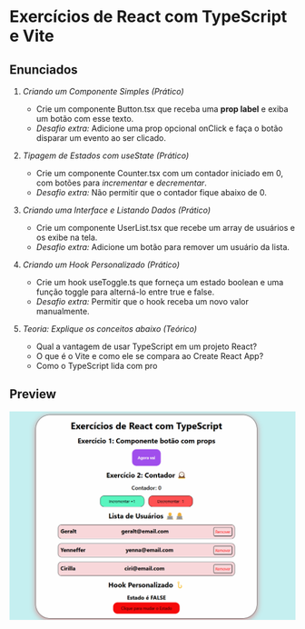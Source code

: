 # Exercícios de React com TypeScript e Vite
## Enunciados
1. *Criando um Componente Simples (Prático)*  
   - Crie um componente Button.tsx que receba uma **prop label** e exiba um botão com esse texto.  
   - *Desafio extra:* Adicione uma prop opcional onClick e faça o botão disparar um evento ao ser clicado.  

2. *Tipagem de Estados com useState (Prático)*  
   - Crie um componente Counter.tsx com um contador iniciado em 0, com botões para *incrementar* e *decrementar*.  
   - *Desafio extra:* Não permitir que o contador fique abaixo de 0.  

3. *Criando uma Interface e Listando Dados (Prático)*  
   - Crie um componente UserList.tsx que recebe um array de usuários e os exibe na tela.  
   - *Desafio extra:* Adicione um botão para remover um usuário da lista.  

4. *Criando um Hook Personalizado (Prático)*  
   - Crie um hook useToggle.ts que forneça um estado boolean e uma função toggle para alterná-lo entre true e false.  
   - *Desafio extra:* Permitir que o hook receba um novo valor manualmente.  

5. *Teoria: Explique os conceitos abaixo (Teórico)*  
   - Qual a vantagem de usar TypeScript em um projeto React?  
   - O que é o Vite e como ele se compara ao Create React App?  
   - Como o TypeScript lida com pro

## Preview
![print dos exercícios](image.png)